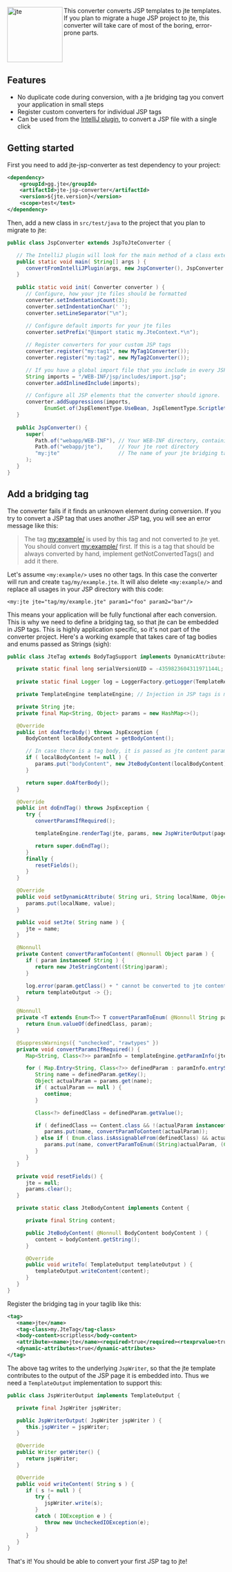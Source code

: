 <img align="left" alt="jte" src="../jte.svg" width="128">This converter converts JSP templates to jte templates. If you plan to migrate a huge JSP project to jte, this converter will take care of most of the boring, error-prone parts.
<br clear="left">

## Features
- No duplicate code during conversion, with a jte bridging tag you convert your application in small steps
- Register custom converters for individual JSP tags
- Can be used from the <a href="https://plugins.jetbrains.com/plugin/14521-jte">IntelliJ plugin</a>, to convert a JSP file with a single click

## Getting started

First you need to add jte-jsp-converter as test dependency to your project:

```xml
<dependency>
    <groupId>gg.jte</groupId>
    <artifactId>jte-jsp-converter</artifactId>
    <version>${jte.version}</version>
    <scope>test</test>
</dependency>
```

Then, add a new class in `src/test/java` to the project that you plan to migrate to jte:

```java
public class JspConverter extends JspToJteConverter {

   // The IntelliJ plugin will look for the main method of a class extending JspToJteConverter, when you click Code/Convert JSP file to jte file
   public static void main( String[] args ) {
      convertFromIntelliJPlugin(args, new JspConverter(), JspConverter::init);
   }
   
   public static void init( Converter converter ) {
      // Configure, how your jte files should be formatted
      converter.setIndentationCount(3);
      converter.setIndentationChar(' ');
      converter.setLineSeparator("\n");
      
      // Configure default imports for your jte files
      converter.setPrefix("@import static my.JteContext.*\n");

      // Register converters for your custom JSP tags
      converter.register("my:tag1", new MyTag1Converter());
      converter.register("my:tag2", new MyTag2Converter());

      // If you have a global import file that you include in every JSP, you need to define it here
      String imports = "/WEB-INF/jsp/includes/import.jsp";
      converter.addInlinedInclude(imports);

      // Configure all JSP elements that the converter should ignore.
      converter.addSuppressions(imports,
            EnumSet.of(JspElementType.UseBean, JspElementType.Scriptlet, JspElementType.Comment, JspElementType.CustomTag, JspElementType.Declaration));
   }
   
   public JspConverter() {
      super(
         Path.of("webapp/WEB-INF"), // Your WEB-INF directory, containing JSPs
         Path.of("webapp/jte"),     // Your jte root directory
         "my:jte"                   // The name of your jte bridging tag (more details below)
      );
   }
}
```

## Add a bridging tag

The converter fails if it finds an unknown element during conversion. If you try to convert a JSP tag that uses another JSP tag, you will see an error message like this:
> The tag <my:example/> is used by this tag and not converted to jte yet. You should convert <my:example/> first. If this is a tag that should be always converted by hand, implement getNotConvertedTags() and add it there.

Let's assume `<my:example/>` uses no other tags. In this case the converter will run and create `tag/my/example.jte`. It will also delete `<my:example/>` and replace all usages in your JSP directory with this code:

```
<my:jte jte="tag/my/example.jte" param1="foo" param2="bar"/>
```

This means your application will be fully functional after each conversion. This is why we need to define a bridging tag, so that jte can be embedded in JSP tags. This is highly application specific, so it's not part of the converter project. Here's a working example that takes care of tag bodies and enums passed as Strings (sigh):

```java
public class JteTag extends BodyTagSupport implements DynamicAttributes {

   private static final long serialVersionUID = -4359823604311971144L;
   
   private static final Logger log = LoggerFactory.getLogger(TemplateRenderer.class);

   private TemplateEngine templateEngine; // Injection in JSP tags is messy, you somehow need to obtain a reference to the jte template engine your application uses

   private String jte;
   private final Map<String, Object> params = new HashMap<>();

   @Override
   public int doAfterBody() throws JspException {
      BodyContent localBodyContent = getBodyContent();

      // In case there is a tag body, it is passed as jte content parameter
      if ( localBodyContent != null ) {
         params.put("bodyContent", new JteBodyContent(localBodyContent));
      }

      return super.doAfterBody();
   }

   @Override
   public int doEndTag() throws JspException {
      try {
         convertParamsIfRequired();

         templateEngine.renderTag(jte, params, new JspWriterOutput(pageContext.getOut()));

         return super.doEndTag();
      }
      finally {
         resetFields();
      }
   }

   @Override
   public void setDynamicAttribute( String uri, String localName, Object value ) {
      params.put(localName, value);
   }

   public void setJte( String name ) {
      jte = name;
   }

   @Nonnull
   private Content convertParamToContent( @Nonnull Object param ) {
      if ( param instanceof String ) {
         return new JteStringContent((String)param);
      }

      log.error(param.getClass() + " cannot be converted to jte content, probably this isn't working as intended! Will use empty content in jte tag " + jte);
      return templateOutput -> {};
   }

   @Nonnull
   private <T extends Enum<T>> T convertParamToEnum( @Nonnull String param, Class<T> definedClass ) {
      return Enum.valueOf(definedClass, param);
   }

   @SuppressWarnings({ "unchecked", "rawtypes" })
   private void convertParamsIfRequired() {
      Map<String, Class<?>> paramInfo = templateEngine.getParamInfo(jte);

      for ( Map.Entry<String, Class<?>> definedParam : paramInfo.entrySet() ) {
         String name = definedParam.getKey();
         Object actualParam = params.get(name);
         if ( actualParam == null ) {
            continue;
         }

         Class<?> definedClass = definedParam.getValue();

         if ( definedClass == Content.class && !(actualParam instanceof Content) ) {
            params.put(name, convertParamToContent(actualParam));
         } else if ( Enum.class.isAssignableFrom(definedClass) && actualParam instanceof String ) {
            params.put(name, convertParamToEnum((String)actualParam, (Class<? extends Enum>)definedClass));
         }
      }
   }

   private void resetFields() {
      jte = null;
      params.clear();
   }

   private static class JteBodyContent implements Content {

      private final String content;

      public JteBodyContent( @Nonnull BodyContent bodyContent ) {
         content = bodyContent.getString();
      }

      @Override
      public void writeTo( TemplateOutput templateOutput ) {
         templateOutput.writeContent(content);
      }
   }
}
```

Register the bridging tag in your taglib like this:

```xml
<tag>
   <name>jte</name>
   <tag-class>my.JteTag</tag-class>
   <body-content>scriptless</body-content>
   <attribute><name>jte</name><required>true</required><rtexprvalue>true</rtexprvalue></attribute>
   <dynamic-attributes>true</dynamic-attributes>
</tag>
```

The above tag writes to the underlying `JspWriter`, so that the jte template contributes to the output of the JSP page it is embedded into. Thus we need a `TemplateOutput` implementation to support this:

```java
public class JspWriterOutput implements TemplateOutput {

   private final JspWriter jspWriter;

   public JspWriterOutput( JspWriter jspWriter ) {
      this.jspWriter = jspWriter;
   }

   @Override
   public Writer getWriter() {
      return jspWriter;
   }

   @Override
   public void writeContent( String s ) {
      if ( s != null ) {
         try {
            jspWriter.write(s);
         }
         catch ( IOException e ) {
            throw new UncheckedIOException(e);
         }
      }
   }
}
```

That's it! You should be able to convert your first JSP tag to jte!
